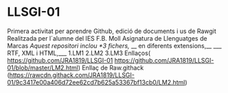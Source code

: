 # LLSGI-01
Primera activitat per aprendre Github,  edició de documents i us de Rawgit
Realitzada per l´alumne del IES F.B. Moll 
Asignatura de Llenguatges de Marcas
_Aquest repositori inclou *3 fichers,_ __ en diferents extensions,__ ___ RTF, XML i HTML,___
1.LM1
2.LM2
3.LM3
Enllaços( https://github.com/JRA1819/LLSGI-01  https://github.com/JRA1819/LLSGI-01/blob/master/LM2.html) 
Enllaç de Raw.githack (https://rawcdn.githack.com/JRA1819/LLSGI-01/9c3417e00a406d72ee62cd7b625a53367bf13cb0/LM2.html)

